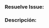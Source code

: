 <!-- Si necesitan notificar a algún usuario directamente pueden utilizar @userToNotify -->

### Resuelve Issue:

<!-- Reemplazar esta linea con el link al issue que es resuelto. Favor de seguir la sintaxis para crear links en archivos md [Texto del link](https://issue-url-aca.com)-->

### Descripción:

<!-- Acá podrás agregar una descripción al PR. -->

<!-- Si es necesario agrear imagenes simplemente podés hacer un drag and drop -->

<!-- Más información respecto a la sintaxis de archivos md
https://docs.github.com/en/get-started/writing-on-github/getting-started-with-writing-and-formatting-on-github/basic-writing-and-formatting-syntax#referencing-issues-and-pull-requests -->
